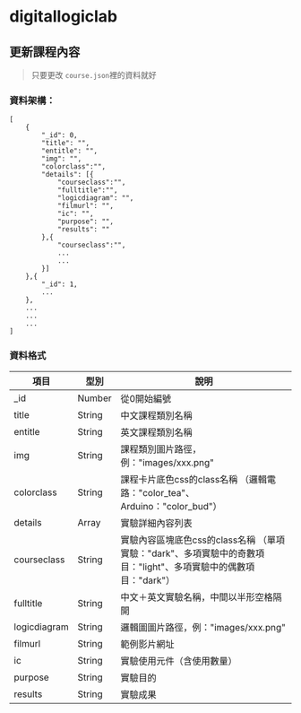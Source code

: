 # digitallogiclab

## 更新課程內容
>只要更改 ```course.json```裡的資料就好
### 資料架構：
````
[
    {
        "_id": 0,
        "title": "",
        "entitle": "",
        "img": "",
        "colorclass":"",
        "details": [{
            "courseclass":"",
            "fulltitle":"",
            "logicdiagram": "",
            "filmurl": "",
            "ic": "",
            "purpose": "",
            "results": ""
        },{
            "courseclass":"",
            ...
            ...
        }]
    },{
        "_id": 1,
        ...
    },
    ...
    ...
    ...
]
````

### 資料格式
| 項目 | 型別 | 說明 |
| ------ | ------ | ------ |
| _id | Number | 從0開始編號 |
| title | String | 中文課程類別名稱 |
| entitle | String  | 英文課程類別名稱 |
| img | String | 課程類別圖片路徑，例："images/xxx.png" |
| colorclass | String | 課程卡片底色css的class名稱 （邏輯電路："color_tea"、Arduino："color_bud"） |
| details | Array | 實驗詳細內容列表 |
| courseclass | String | 實驗內容區塊底色css的class名稱 （單項實驗："dark"、多項實驗中的奇數項目："light"、多項實驗中的偶數項目："dark"） |
| fulltitle | String | 中文＋英文實驗名稱，中間以半形空格隔開 |
| logicdiagram | String  | 邏輯圖圖片路徑，例："images/xxx.png" |
| filmurl | String | 範例影片網址 |
| ic | String | 實驗使用元件（含使用數量） |
| purpose | String | 實驗目的 |
| results | String | 實驗成果 |